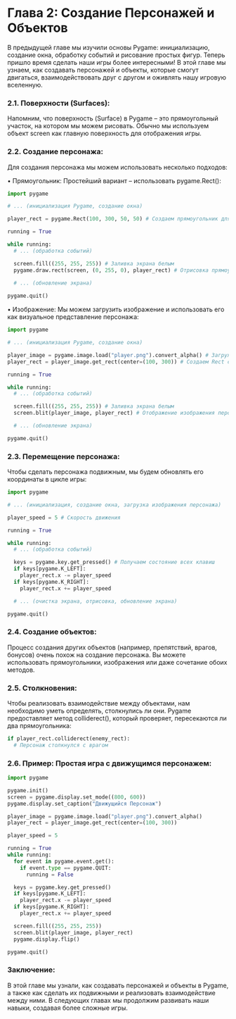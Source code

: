 # Глава 2: Создание Персонажей и Объектов

В предыдущей главе мы изучили основы Pygame: инициализацию, создание окна, обработку событий и рисование простых фигур. Теперь пришло время сделать наши игры более интересными! В этой главе мы узнаем, как создавать персонажей и объекты, которые смогут двигаться, взаимодействовать друг с другом и оживлять нашу игровую вселенную.

### 2.1. Поверхности (Surfaces):

Напомним, что поверхность (Surface) в Pygame – это прямоугольный участок, на котором мы можем рисовать. Обычно мы используем объект screen как главную поверхность для отображения игры. 

### 2.2. Создание персонажа:

Для создания персонажа мы можем использовать несколько подходов:

• Прямоугольник: Простейший вариант – использовать pygame.Rect():

```python
import pygame

# ... (инициализация Pygame, создание окна)

player_rect = pygame.Rect(100, 300, 50, 50) # Создаем прямоугольник для игрока

running = True

while running:
  # ... (обработка событий)

  screen.fill((255, 255, 255)) # Заливка экрана белым
  pygame.draw.rect(screen, (0, 255, 0), player_rect) # Отрисовка прямоугольника игрока
  
  # ... (обновление экрана)

pygame.quit()
```

• Изображение: Мы можем загрузить изображение и использовать его как визуальное представление персонажа:

```python
import pygame

# ... (инициализация Pygame, создание окна)

player_image = pygame.image.load("player.png").convert_alpha() # Загружаем изображение персонажа
player_rect = player_image.get_rect(center=(100, 300)) # Создаем Rect с центром в (100, 300)

running = True

while running:
  # ... (обработка событий)

  screen.fill((255, 255, 255)) # Заливка экрана белым
  screen.blit(player_image, player_rect) # Отображение изображения персонажа

  # ... (обновление экрана)

pygame.quit()
```

### 2.3. Перемещение персонажа:

Чтобы сделать персонажа подвижным, мы будем обновлять его координаты в цикле игры:

```python
import pygame

# ... (инициализация, создание окна, загрузка изображения персонажа)

player_speed = 5 # Скорость движения

running = True

while running:
  # ... (обработка событий)

  keys = pygame.key.get_pressed() # Получаем состояние всех клавиш
  if keys[pygame.K_LEFT]:
    player_rect.x -= player_speed 
  if keys[pygame.K_RIGHT]:
    player_rect.x += player_speed

  # ... (очистка экрана, отрисовка, обновление экрана)

pygame.quit()
```

### 2.4. Создание объектов:

Процесс создания других объектов (например, препятствий, врагов, бонусов) очень похож на создание персонажа. Вы можете использовать прямоугольники, изображения или даже сочетание обоих методов.

### 2.5. Столкновения:

Чтобы реализовать взаимодействие между объектами, нам необходимо уметь определять, столкнулись ли они. Pygame предоставляет метод colliderect(), который проверяет, пересекаются ли два прямоугольника:

```python
if player_rect.colliderect(enemy_rect):
  # Персонаж столкнулся с врагом
```

### 2.6. Пример: Простая игра с движущимся персонажем:

```python
import pygame

pygame.init()
screen = pygame.display.set_mode((800, 600))
pygame.display.set_caption("Движущийся Персонаж")

player_image = pygame.image.load("player.png").convert_alpha()
player_rect = player_image.get_rect(center=(100, 300))

player_speed = 5

running = True
while running:
  for event in pygame.event.get():
    if event.type == pygame.QUIT:
      running = False

  keys = pygame.key.get_pressed()
  if keys[pygame.K_LEFT]:
    player_rect.x -= player_speed
  if keys[pygame.K_RIGHT]:
    player_rect.x += player_speed

  screen.fill((255, 255, 255))
  screen.blit(player_image, player_rect)
  pygame.display.flip()

pygame.quit()
```

### Заключение:
В этой главе мы узнали, как создавать персонажей и объекты в Pygame, а также как сделать их подвижными и реализовать взаимодействие между ними. В следующих главах мы продолжим развивать наши навыки, создавая более сложные игры.
